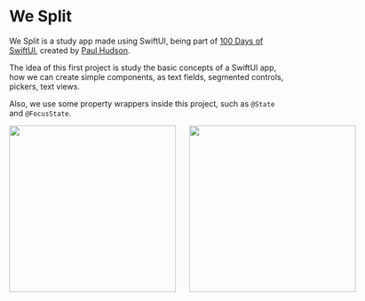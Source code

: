 # We Split

We Split is a study app made using SwiftUI, being part of [100 Days of SwiftUI](https://www.hackingwithswift.com/100/swiftui), created by [Paul Hudson](https://twitter.com/twostraws).

The idea of this first project is study the basic concepts of a SwiftUI app, how we can create simple components, as text fields, segmented controls, pickers, text views.

Also, we use some property wrappers inside this project, such as `@State` and `@FocusState`.

<div style="display: flex; gap: 24px;">
	<img src="https://user-images.githubusercontent.com/6052056/158495600-efbbc90a-9e91-4d2a-9ce0-bad6b152d6c3.png" alt="" width="300">
	<img src="https://user-images.githubusercontent.com/6052056/158495607-213f7a6e-5c75-4b03-a28e-8bd2fe2ce93c.png" alt="" width="300">
</div>